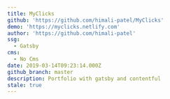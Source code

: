 ```yaml
---
title: MyClicks
github: 'https://github.com/himali-patel/MyClicks'
demo: 'https://myclicks.netlify.com'
author: 'https://github.com/himali-patel'
ssg:
  - Gatsby
cms:
  - No Cms
date: 2019-03-14T09:23:14.000Z
github_branch: master
description: Portfolio with gatsby and contentful
stale: true
---
```


